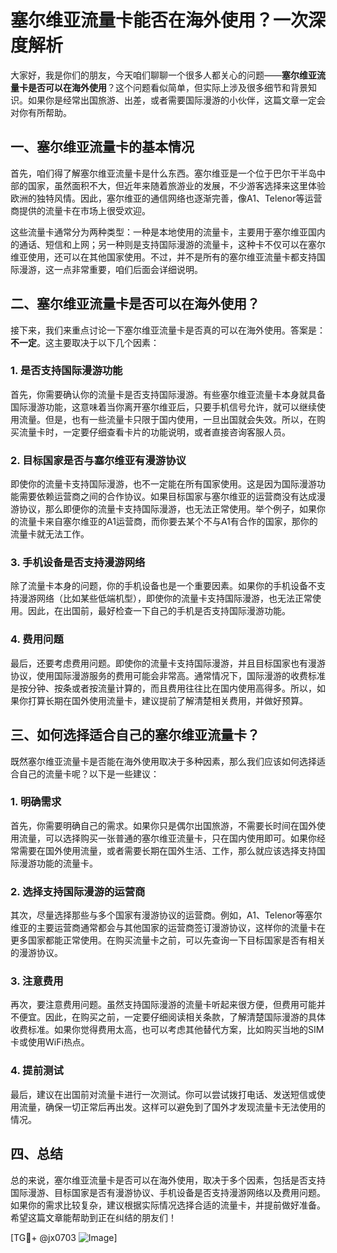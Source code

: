 # 塞尔维亚流量卡能否在海外使用？一次深度解析

大家好，我是你们的朋友，今天咱们聊聊一个很多人都关心的问题——**塞尔维亚流量卡是否可以在海外使用**？这个问题看似简单，但实际上涉及很多细节和背景知识。如果你是经常出国旅游、出差，或者需要国际漫游的小伙伴，这篇文章一定会对你有所帮助。

## 一、塞尔维亚流量卡的基本情况

首先，咱们得了解塞尔维亚流量卡是什么东西。塞尔维亚是一个位于巴尔干半岛中部的国家，虽然面积不大，但近年来随着旅游业的发展，不少游客选择来这里体验欧洲的独特风情。因此，塞尔维亚的通信网络也逐渐完善，像A1、Telenor等运营商提供的流量卡在市场上很受欢迎。

这些流量卡通常分为两种类型：一种是本地使用的流量卡，主要用于塞尔维亚国内的通话、短信和上网；另一种则是支持国际漫游的流量卡，这种卡不仅可以在塞尔维亚使用，还可以在其他国家使用。不过，并不是所有的塞尔维亚流量卡都支持国际漫游，这一点非常重要，咱们后面会详细说明。

## 二、塞尔维亚流量卡是否可以在海外使用？

接下来，我们来重点讨论一下塞尔维亚流量卡是否真的可以在海外使用。答案是：**不一定**。这主要取决于以下几个因素：

### 1. 是否支持国际漫游功能

首先，你需要确认你的流量卡是否支持国际漫游。有些塞尔维亚流量卡本身就具备国际漫游功能，这意味着当你离开塞尔维亚后，只要手机信号允许，就可以继续使用流量。但是，也有一些流量卡只限于国内使用，一旦出国就会失效。所以，在购买流量卡时，一定要仔细查看卡片的功能说明，或者直接咨询客服人员。

### 2. 目标国家是否与塞尔维亚有漫游协议

即使你的流量卡支持国际漫游，也不一定能在所有国家使用。这是因为国际漫游功能需要依赖运营商之间的合作协议。如果目标国家与塞尔维亚的运营商没有达成漫游协议，那么即便你的流量卡支持国际漫游，也无法正常使用。举个例子，如果你的流量卡来自塞尔维亚的A1运营商，而你要去某个不与A1有合作的国家，那你的流量卡就无法工作。

### 3. 手机设备是否支持漫游网络

除了流量卡本身的问题，你的手机设备也是一个重要因素。如果你的手机设备不支持漫游网络（比如某些低端机型），即使你的流量卡支持国际漫游，也无法正常使用。因此，在出国前，最好检查一下自己的手机是否支持国际漫游功能。

### 4. 费用问题

最后，还要考虑费用问题。即使你的流量卡支持国际漫游，并且目标国家也有漫游协议，使用国际漫游服务的费用可能会非常高。通常情况下，国际漫游的收费标准是按分钟、按条或者按流量计算的，而且费用往往比在国内使用高得多。所以，如果你打算长期在国外使用流量卡，建议提前了解清楚相关费用，并做好预算。

## 三、如何选择适合自己的塞尔维亚流量卡？

既然塞尔维亚流量卡是否能在海外使用取决于多种因素，那么我们应该如何选择适合自己的流量卡呢？以下是一些建议：

### 1. 明确需求

首先，你需要明确自己的需求。如果你只是偶尔出国旅游，不需要长时间在国外使用流量，可以选择购买一张普通的塞尔维亚流量卡，只在国内使用即可。如果你经常需要在国外使用流量，或者需要长期在国外生活、工作，那么就应该选择支持国际漫游功能的流量卡。

### 2. 选择支持国际漫游的运营商

其次，尽量选择那些与多个国家有漫游协议的运营商。例如，A1、Telenor等塞尔维亚的主要运营商通常都会与其他国家的运营商签订漫游协议，这样你的流量卡在更多国家都能正常使用。在购买流量卡之前，可以先查询一下目标国家是否有相关的漫游协议。

### 3. 注意费用

再次，要注意费用问题。虽然支持国际漫游的流量卡听起来很方便，但费用可能并不便宜。因此，在购买之前，一定要仔细阅读相关条款，了解清楚国际漫游的具体收费标准。如果你觉得费用太高，也可以考虑其他替代方案，比如购买当地的SIM卡或使用WiFi热点。

### 4. 提前测试

最后，建议在出国前对流量卡进行一次测试。你可以尝试拨打电话、发送短信或使用流量，确保一切正常后再出发。这样可以避免到了国外才发现流量卡无法使用的情况。

## 四、总结

总的来说，塞尔维亚流量卡是否可以在海外使用，取决于多个因素，包括是否支持国际漫游、目标国家是否有漫游协议、手机设备是否支持漫游网络以及费用问题。如果你的需求比较复杂，建议根据实际情况选择合适的流量卡，并提前做好准备。希望这篇文章能帮助到正在纠结的朋友们！

[TG💪+ @jx0703 ![Image](https://github.com/user-attachments/assets/dbca1d08-cadb-493c-b0ec-ad6f7a83f270)]
